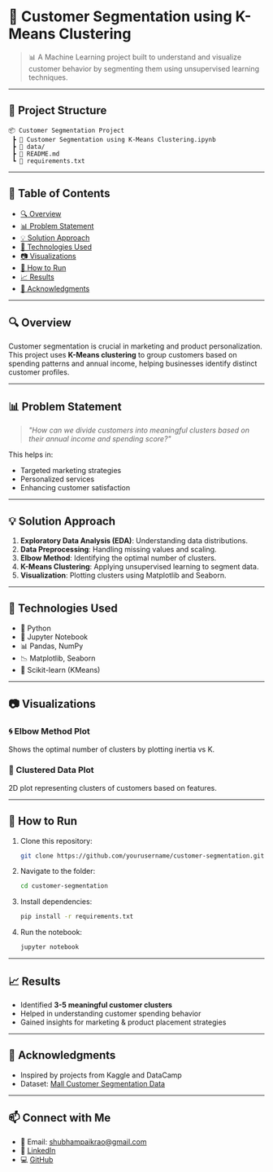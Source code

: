 
# 🌟 Customer Segmentation using K-Means Clustering

> 📊 A Machine Learning project built to understand and visualize customer behavior by segmenting them using unsupervised learning techniques.

---

## 📁 Project Structure

```
📦 Customer Segmentation Project
 ┣ 📜 Customer Segmentation using K-Means Clustering.ipynb
 ┣ 📁 data/
 ┣ 📜 README.md
 ┗ 📜 requirements.txt
```

---

## 📌 Table of Contents

- [🔍 Overview](#-overview)
- [📊 Problem Statement](#-problem-statement)
- [💡 Solution Approach](#-solution-approach)
- [🧪 Technologies Used](#-technologies-used)
- [📷 Visualizations](#-visualizations)
- [🚀 How to Run](#-how-to-run)
- [📈 Results](#-results)
- [🙌 Acknowledgments](#-acknowledgments)

---

## 🔍 Overview

Customer segmentation is crucial in marketing and product personalization. This project uses **K-Means clustering** to group customers based on spending patterns and annual income, helping businesses identify distinct customer profiles.

---

## 📊 Problem Statement

> _"How can we divide customers into meaningful clusters based on their annual income and spending score?"_

This helps in:
- Targeted marketing strategies
- Personalized services
- Enhancing customer satisfaction

---

## 💡 Solution Approach

1. **Exploratory Data Analysis (EDA)**: Understanding data distributions.
2. **Data Preprocessing**: Handling missing values and scaling.
3. **Elbow Method**: Identifying the optimal number of clusters.
4. **K-Means Clustering**: Applying unsupervised learning to segment data.
5. **Visualization**: Plotting clusters using Matplotlib and Seaborn.

---

## 🧪 Technologies Used

- 🐍 Python
- 📘 Jupyter Notebook
- 📊 Pandas, NumPy
- 📉 Matplotlib, Seaborn
- 🧠 Scikit-learn (KMeans)

---

## 📷 Visualizations

### 🌀 Elbow Method Plot
Shows the optimal number of clusters by plotting inertia vs K.

### 📍 Clustered Data Plot
2D plot representing clusters of customers based on features.

---

## 🚀 How to Run

1. Clone this repository:
   ```bash
   git clone https://github.com/yourusername/customer-segmentation.git
   ```

2. Navigate to the folder:
   ```bash
   cd customer-segmentation
   ```

3. Install dependencies:
   ```bash
   pip install -r requirements.txt
   ```

4. Run the notebook:
   ```bash
   jupyter notebook
   ```

---

## 📈 Results

- Identified **3-5 meaningful customer clusters**
- Helped in understanding customer spending behavior
- Gained insights for marketing & product placement strategies

---

## 🙌 Acknowledgments

- Inspired by projects from Kaggle and DataCamp
- Dataset: [Mall Customer Segmentation Data](https://www.kaggle.com/vjchoudhary7/customer-segmentation-tutorial)

---

## 📫 Connect with Me

- 📧 Email: shubhampaikrao@gmail.com
- 💼 [LinkedIn](https://www.linkedin.com/in/shubham-paikrao)
- 💻 [GitHub](https://github.com/shubham-paikrao)

